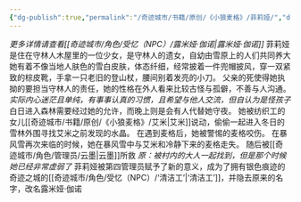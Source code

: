 ```yaml
---
{"dg-publish":true,"permalink":"/奇迹城市/书籍/原创/《小狼麦格》/菲莉娅/","dgPassFrontmatter":true}
---
```


*更多详情请查看[[奇迹城市/角色/受忆（NPC）/露米娅·伽诺\|露米娅·伽诺]]*
菲莉娅是住在守林人木屋里的一位少女，是守林人的遗女，自幼由雪原上的人们共同养大
她有着不像当地人肤色的雪白皮肤，体态纤细，经常披着一件兜帽披风，穿一双紧致的棕皮靴，手拿一只老旧的登山杖，腰间别着发亮的小刀。
父亲的死使得她执拗的要担当守林人的责任，她的性格在外人看来比较古怪与孤僻，不善与人沟通。*实际内心迷茫且单纯，有事事认真的习惯，且希望与他人交流，但自认为是怪孩子*
白日进入森林需要经过她的允许，而晚上则是会有人代替她守夜。
她被纺织工的女儿[[奇迹城市/书籍/原创/《小狼麦格》/艾米\|艾米]]说动，偷偷一起进入冬日的雪林外围寻找艾米之前发现的水晶。
在遇到麦格后，她被警惕的麦格咬伤。
在暴风雪再次来临的时候，她在暴风雪中与艾米和冷静下来的麦格走失。
随后被[[奇迹城市/角色/管理员/云墨\|云墨]]所救      *原：被村内的大人一起找到，但是那个时候她已经非常虚弱了*
菲莉娅被第四管理员赋予了新的意义，成为了拥有银色痕迹的奇迹之城的[[奇迹城市/角色/受忆（NPC）/‘清洁工’\|‘清洁工’]]，并隐去原来的名字，改名露米娅·伽诺

